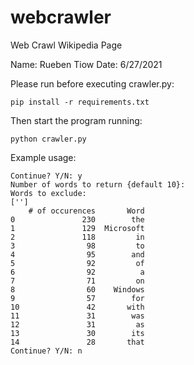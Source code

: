 # webcrawler
Web Crawl Wikipedia Page

Name: Rueben Tiow
Date: 6/27/2021

Please run before executing crawler.py:
	
	pip install -r requirements.txt

Then start the program running:
	
	python crawler.py

Example usage:

	Continue? Y/N: y
	Number of words to return {default 10}: 
	Words to exclude: 
	['']
	    # of occurences       Word
	0               230        the
	1               129  Microsoft
	2               118         in
	3                98         to
	4                95        and
	5                92         of
	6                92          a
	7                71         on
	8                60    Windows
	9                57        for
	10               42       with
	11               31        was
	12               31         as
	13               30        its
	14               28       that
	Continue? Y/N: n

